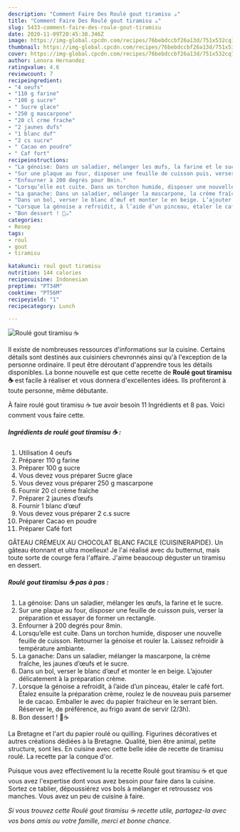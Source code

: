 ```yaml
---
description: "Comment Faire Des Roulé gout tiramisu ☕️"
title: "Comment Faire Des Roulé gout tiramisu ☕️"
slug: 5433-comment-faire-des-roule-gout-tiramisu
date: 2020-11-09T20:45:38.346Z
image: https://img-global.cpcdn.com/recipes/76bebdccbf26a13d/751x532cq70/roule-gout-tiramisu-☕️-photo-principale-de-la-recette.jpg
thumbnail: https://img-global.cpcdn.com/recipes/76bebdccbf26a13d/751x532cq70/roule-gout-tiramisu-☕️-photo-principale-de-la-recette.jpg
cover: https://img-global.cpcdn.com/recipes/76bebdccbf26a13d/751x532cq70/roule-gout-tiramisu-☕️-photo-principale-de-la-recette.jpg
author: Lenora Hernandez
ratingvalue: 4.6
reviewcount: 7
recipeingredient:
- "4 oeufs"
- "110 g farine"
- "100 g sucre"
- " Sucre glace"
- "250 g mascarpone"
- "20 cl crme frache"
- "2 jaunes dufs"
- "1 blanc duf"
- "2 cs sucre"
- " Cacao en poudre"
- " Caf fort"
recipeinstructions:
- "La génoise: Dans un saladier, mélanger les œufs, la farine et le sucre."
- "Sur une plaque au four, disposer une feuille de cuisson puis, verser la préparation et essayer de former un rectangle."
- "Enfourner à 200 degrés pour 8min."
- "Lorsqu’elle est cuite. Dans un torchon humide, disposer une nouvelle feuille de cuisson. Retourner la génoise et rouler la. Laissez refroidir à température ambiante."
- "La ganache: Dans un saladier, mélanger la mascarpone, la crème fraîche, les jaunes d’œufs et le sucre."
- "Dans un bol, verser le blanc d’œuf et monter le en beige. L’ajouter délicatement à la préparation crème."
- "Lorsque la génoise a refroidit, à l’aide d’un pinceau, étaler le café fort. Étalez ensuite la préparation crème, roulez le de nouveau puis parsemer le de cacao. Emballer le avec du papier fraicheur en le serrant bien. Réserver le, de préférence, au frigo avant de servir (2/3h)."
- "Bon dessert ! 🤤☕️"
categories:
- Resep
tags:
- roul
- gout
- tiramisu

katakunci: roul gout tiramisu 
nutrition: 144 calories
recipecuisine: Indonesian
preptime: "PT34M"
cooktime: "PT56M"
recipeyield: "1"
recipecategory: Lunch

---
```



![Roulé gout tiramisu ☕️](https://img-global.cpcdn.com/recipes/76bebdccbf26a13d/751x532cq70/roule-gout-tiramisu-☕️-photo-principale-de-la-recette.jpg)

Il existe de nombreuses ressources d'informations sur la cuisine. Certains détails sont destinés aux cuisiniers chevronnés ainsi qu'à l'exception de la personne ordinaire. Il peut être déroutant d'apprendre tous les détails disponibles. La bonne nouvelle est que cette recette de <strong> Roulé gout tiramisu ☕️ </strong> est facile à réaliser et vous donnera d'excellentes idées. Ils profiteront à toute personne, même débutante.

<!--inarticleads1-->

À faire roulé gout tiramisu ☕️ tue avoir besoin 11 Ingrédients et 8 pas. Voici comment vous faire cette.

##### Ingrédients de roulé gout tiramisu ☕️ :

1. Utilisation 4 oeufs
1. Préparer 110 g farine
1. Préparer 100 g sucre
1. Vous devez vous préparer  Sucre glace
1. Vous devez vous préparer 250 g mascarpone
1. Fournir 20 cl crème fraîche
1. Préparer 2 jaunes d’œufs
1. Fournir 1 blanc d’œuf
1. Vous devez vous préparer 2 c.s sucre
1. Préparer  Cacao en poudre
1. Préparer  Café fort


GÂTEAU CRÉMEUX AU CHOCOLAT BLANC FACILE (CUISINERAPIDE). Un gâteau étonnant et ultra moelleux! Je l&#39;ai réalisé avec du butternut, mais toute sorte de courge fera l&#39;affaire. J&#39;aime beaucoup déguster un tiramisu en dessert. 

<!--inarticleads2-->

##### Roulé gout tiramisu ☕️ pas à pas :

1. La génoise: Dans un saladier, mélanger les œufs, la farine et le sucre.
1. Sur une plaque au four, disposer une feuille de cuisson puis, verser la préparation et essayer de former un rectangle.
1. Enfourner à 200 degrés pour 8min.
1. Lorsqu’elle est cuite. Dans un torchon humide, disposer une nouvelle feuille de cuisson. Retourner la génoise et rouler la. Laissez refroidir à température ambiante.
1. La ganache: Dans un saladier, mélanger la mascarpone, la crème fraîche, les jaunes d’œufs et le sucre.
1. Dans un bol, verser le blanc d’œuf et monter le en beige. L’ajouter délicatement à la préparation crème.
1. Lorsque la génoise a refroidit, à l’aide d’un pinceau, étaler le café fort. Étalez ensuite la préparation crème, roulez le de nouveau puis parsemer le de cacao. Emballer le avec du papier fraicheur en le serrant bien. Réserver le, de préférence, au frigo avant de servir (2/3h).
1. Bon dessert ! 🤤☕️


La Bretagne et l&#39;art du papier roulé ou quilling. Figurines décoratives et autres créations dédiées à la Bretagne. Qualité, bien être animal, petite structure, sont les. En cuisine avec cette belle idée de recette de tiramisu roulé. La recette par la conque d&#39;or. 

<!--inarticleads1-->

<p>
Puisque vous avez effectivement lu la recette Roulé gout tiramisu ☕️ et que vous avez l'expertise dont vous avez besoin pour faire dans la cuisine. Sortez ce tablier, dépoussiérez vos bols à mélanger et retroussez vos manches. Vous avez un peu de cuisine à faire.
</p>

<p>
<i>Si vous trouvez cette Roulé gout tiramisu ☕️ recette utile, partagez-la avec vos bons amis ou votre famille, merci et bonne chance.</i>
</p>
